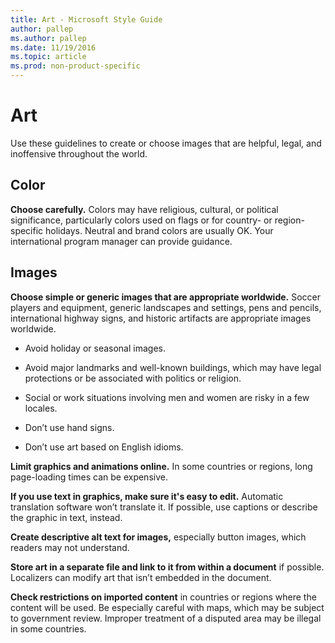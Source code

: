 ```yaml
---
title: Art - Microsoft Style Guide
author: pallep
ms.author: pallep
ms.date: 11/19/2016
ms.topic: article
ms.prod: non-product-specific
---
```


# Art

Use these guidelines to create or choose images that are helpful, legal, and inoffensive throughout the world.

## Color

**Choose carefully.** Colors may have religious, cultural, or political significance, particularly
colors used on flags or for country- or region-specific holidays.
Neutral and brand colors are usually OK. Your international program
manager can provide guidance.

## Images

**Choose simple or generic images that are appropriate worldwide.** Soccer
players and equipment, generic landscapes and settings, pens and
pencils, international highway signs, and historic artifacts are
appropriate images worldwide.

  - Avoid holiday or seasonal images.  
  
  - Avoid major landmarks and well-known buildings, which may have legal protections or be associated with politics or religion. 
  
  - Social or work situations involving men and women are risky in a few locales. 
  
  - Don’t use hand signs. 
  
  - Don’t use art based on English idioms.

**Limit graphics and animations online.** In some countries or regions, long page-loading times can be expensive.

**If you use text in graphics, make sure it's easy to edit.** Automatic translation software won’t translate it. If possible, use captions or describe the graphic in text, instead. 

**Create descriptive alt text for images,** especially button images, which readers may not understand. 

**Store art in a separate file and link to it from within a document** if possible. Localizers can modify art that isn’t embedded in the document. 

**Check restrictions on imported content**
in countries or regions where the content will be used. Be especially
careful with maps, which may be subject to government review. Improper
treatment of a disputed area may be illegal in some countries.
